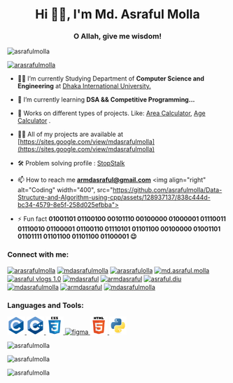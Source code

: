 <h1 align="center">Hi 🙋‍♂️, I'm Md. Asraful Molla</h1>
<h3 align="center">O Allah, give me wisdom!</h3>

<p align="left"> <img src="https://komarev.com/ghpvc/?username=asrafulmolla&label=Profile%20views&color=0e75b6&style=flat" alt="asrafulmolla" /> </p>


<p align="left"> <a href="https://twitter.com/arasrafulmolla" target="blank"><img src="https://img.shields.io/twitter/follow/arasrafulmolla?logo=twitter&style=for-the-badge" alt="arasrafulmolla" /></a> </p>

- 👨‍🎓 I’m currently Studying Department of **Computer Science and Engineering** at <a href="https://diu.ac/">Dhaka International University.</a>
- 🌱 I’m currently learning **DSA && Competitive Programming...**
- 🔭 Works on different types of projects. Like: <a href="https://github.com/asrafulmolla/Calculate_Area_of_different_types_of_shapes">Area Calculator</a>, <a href="https://github.com/asrafulmolla/Age_calculator">Age Calculator</a> .

- 👨‍💻 All of my projects are available at [https://sites.google.com/view/mdasrafulmolla](https://sites.google.com/view/mdasrafulmolla)
- 🛠️ Problem solving profile :  <a href="https://www.stopstalk.com/user/profile/mdasrafulmolla">StopStalk</a>

- 📫 How to reach me **armdasraful@gmail.com**
<img align="right" alt="Coding" width="400", src="https://github.com/asrafulmolla/Data-Structure-and-Algorithm-using-cpp/assets/128937137/838c444d-bc34-4579-8e5f-258d025efbba"></img>
- ⚡ Fun fact **01001101 01100100 00101110 00100000 01000001 01110011 01110010 01100001 01100110 01110101 01101100 00100000 01001101 01101111 01101100 01101100 01100001 😉**

<h3 align="left">Connect with me:</h3>
<p align="left">
<a href="https://twitter.com/arasrafulmolla" target="blank"><img align="center" src="https://raw.githubusercontent.com/rahuldkjain/github-profile-readme-generator/master/src/images/icons/Social/twitter.svg" alt="arasrafulmolla" height="30" width="40" /></a>
<a href="https://linkedin.com/in/mdasrafulmolla" target="blank"><img align="center" src="https://raw.githubusercontent.com/rahuldkjain/github-profile-readme-generator/master/src/images/icons/Social/linked-in-alt.svg" alt="mdasrafulmolla" height="30" width="40" /></a>
<a href="https://fb.com/arasrafulolla" target="blank"><img align="center" src="https://raw.githubusercontent.com/rahuldkjain/github-profile-readme-generator/master/src/images/icons/Social/facebook.svg" alt="arasrafulolla" height="30" width="40" /></a>
<a href="https://instagram.com/md.asraful.molla" target="blank"><img align="center" src="https://raw.githubusercontent.com/rahuldkjain/github-profile-readme-generator/master/src/images/icons/Social/instagram.svg" alt="md.asraful.molla" height="30" width="40" /></a>
<a href="https://www.youtube.com/@asrafulvlogs1.0" target="blank"><img align="center" src="https://raw.githubusercontent.com/rahuldkjain/github-profile-readme-generator/master/src/images/icons/Social/youtube.svg" alt="asraful vlogs 1.0" height="30" width="40" /></a>
<a href="https://www.codechef.com/users/mdasraful" target="blank"><img align="center" src="https://cdn.jsdelivr.net/npm/simple-icons@3.1.0/icons/codechef.svg" alt="mdasraful" height="30" width="40" /></a>
<a href="https://www.hackerrank.com/armdasraful" target="blank"><img align="center" src="https://raw.githubusercontent.com/rahuldkjain/github-profile-readme-generator/master/src/images/icons/Social/hackerrank.svg" alt="armdasraful" height="30" width="40" /></a>
<a href="https://codeforces.com/profile/asraful.diu" target="blank"><img align="center" src="https://raw.githubusercontent.com/rahuldkjain/github-profile-readme-generator/master/src/images/icons/Social/codeforces.svg" alt="asraful.diu" height="30" width="40" /></a>
<a href="https://www.leetcode.com/mdasrafulmolla" target="blank"><img align="center" src="https://raw.githubusercontent.com/rahuldkjain/github-profile-readme-generator/master/src/images/icons/Social/leet-code.svg" alt="mdasrafulmolla" height="30" width="40" /></a>
<a href="https://www.hackerearth.com/@armdasraful" target="blank"><img align="center" src="https://raw.githubusercontent.com/rahuldkjain/github-profile-readme-generator/master/src/images/icons/Social/hackerearth.svg" alt="armdasraful" height="30" width="40" /></a>
<a href="https://discord.gg/mdasrafulmolla" target="blank"><img align="center" src="https://raw.githubusercontent.com/rahuldkjain/github-profile-readme-generator/master/src/images/icons/Social/discord.svg" alt="mdasrafulmolla" height="30" width="40" /></a>
</p>

<h3 align="left">Languages and Tools:</h3>
<p align="left"> <a href="https://www.cprogramming.com/" target="_blank" rel="noreferrer"> <img src="https://raw.githubusercontent.com/devicons/devicon/master/icons/c/c-original.svg" alt="c" width="40" height="40"/> </a> <a href="https://www.w3schools.com/cpp/" target="_blank" rel="noreferrer"> <img src="https://raw.githubusercontent.com/devicons/devicon/master/icons/cplusplus/cplusplus-original.svg" alt="cplusplus" width="40" height="40"/> </a> <a href="https://www.w3schools.com/css/" target="_blank" rel="noreferrer"> <img src="https://raw.githubusercontent.com/devicons/devicon/master/icons/css3/css3-original-wordmark.svg" alt="css3" width="40" height="40"/> </a> <a href="https://www.figma.com/" target="_blank" rel="noreferrer"> <img src="https://www.vectorlogo.zone/logos/figma/figma-icon.svg" alt="figma" width="40" height="40"/> </a> <a href="https://www.w3.org/html/" target="_blank" rel="noreferrer"> <img src="https://raw.githubusercontent.com/devicons/devicon/master/icons/html5/html5-original-wordmark.svg" alt="html5" width="40" height="40"/> </a> <a href="https://www.python.org" target="_blank" rel="noreferrer"> <img src="https://raw.githubusercontent.com/devicons/devicon/master/icons/python/python-original.svg" alt="python" width="40" height="40"/> </a> </p>

<div align="left">
<p><img src="https://github-readme-stats.vercel.app/api/top-langs?username=asrafulmolla&show_icons=true&locale=en&layout=compact" alt="asrafulmolla" /></p>
</div>
<div align="left">
<p><img src="https://github-readme-stats.vercel.app/api?username=asrafulmolla&show_icons=true&locale=en" alt="asrafulmolla" /></p>
</div>

<div align="left">
<p><img src="https://github-readme-streak-stats.herokuapp.com/?user=asrafulmolla&" alt="asrafulmolla" /></p>
</div>


